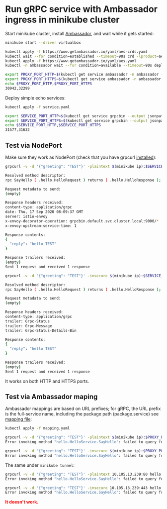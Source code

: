# Run gRPC service with Ambassador ingress in minikube cluster

Start minikube cluster, install [Ambassador](https://www.getambassador.io/docs/latest/tutorials/getting-started/), and wait while it gets started:

```bash
minikube start --driver virtualbox

kubectl apply -f https://www.getambassador.io/yaml/aes-crds.yaml
kubectl wait --for condition=established --timeout=90s crd -lproduct=aes
kubectl apply -f https://www.getambassador.io/yaml/aes.yaml
kubectl -n ambassador wait --for condition=available --timeout=90s deploy -lproduct=aes

export PROXY_PORT_HTTP=$(kubectl get service ambassador -n ambassador --output jsonpath="{.spec.ports[0].nodePort}")
export PROXY_PORT_HTTPS=$(kubectl get service ambassador -n ambassador --output jsonpath="{.spec.ports[1].nodePort}")
echo $PROXY_PORT_HTTP,$PROXY_PORT_HTTPS
30942,32299
```

Deploy simple echo services:

```bash
kubectl apply -f service.yaml

export SERVICE_PORT_HTTP=$(kubectl get service grpcbin --output jsonpath="{.spec.ports[0].nodePort}")
export SERVICE_PORT_HTTPS=$(kubectl get service grpcbin --output jsonpath="{.spec.ports[1].nodePort}")
echo $SERVICE_PORT_HTTP,$SERVICE_PORT_HTTPS
31577,31632
```

## Test via NodePort

Make sure they work as NodePort (check that you have grpcurl [installed](../README.md#grpcurl)):

```bash
grpcurl -v -d '{"greeting": "TEST"}' -plaintext $(minikube ip):$SERVICE_PORT_HTTP hello.HelloService.SayHello

Resolved method descriptor:
rpc SayHello ( .hello.HelloRequest ) returns ( .hello.HelloResponse );

Request metadata to send:
(empty)

Response headers received:
content-type: application/grpc
date: Thu, 17 Sep 2020 08:09:37 GMT
server: istio-envoy
x-envoy-decorator-operation: grpcbin.default.svc.cluster.local:9000/*
x-envoy-upstream-service-time: 1

Response contents:
{
  "reply": "hello TEST"
}

Response trailers received:
(empty)
Sent 1 request and received 1 response
```

```bash
grpcurl -v -d '{"greeting": "TEST"}' -insecure $(minikube ip):$SERVICE_PORT_HTTPS hello.HelloService.SayHello

Resolved method descriptor:
rpc SayHello ( .hello.HelloRequest ) returns ( .hello.HelloResponse );

Request metadata to send:
(empty)

Response headers received:
content-type: application/grpc
trailer: Grpc-Status
trailer: Grpc-Message
trailer: Grpc-Status-Details-Bin

Response contents:
{
  "reply": "hello TEST"
}

Response trailers received:
(empty)
Sent 1 request and received 1 response
```

It works on both HTTP and HTTPS ports.

## Test via Ambassador maping

Ambassador mappings are based on URL prefixes; for gRPC, the URL prefix is the full-service name, including the package path (package.service) see [mapping file](./mapping.yaml):

```bash
kubectl apply -f mapping.yaml
```

```bash
grpcurl -v -d '{"greeting": "TEST"}' -plaintext $(minikube ip):$PROXY_PORT_HTTP hello.HelloService.SayHello
Error invoking method "hello.HelloService.SayHello": failed to query for service descriptor "hello.HelloService": rpc error: code = Unknown desc =

grpcurl -v -d '{"greeting": "TEST"}' -insecure $(minikube ip):$PROXY_PORT_HTTPS hello.HelloService.SayHello
Error invoking method "hello.HelloService.SayHello": failed to query for service descriptor "hello.HelloService": server does not support the reflection API
```

The same under `minikube tunnel`:

```bash
grpcurl -v -d '{"greeting": "TEST"}' -plaintext 10.105.13.239:80 hello.HelloService.SayHello
Error invoking method "hello.HelloService.SayHello": failed to query for service descriptor "hello.HelloService": rpc error: code = Unknown desc =

grpcurl -v -d '{"greeting": "TEST"}' -insecure 10.105.13.239:443 hello.HelloService.SayHello
Error invoking method "hello.HelloService.SayHello": failed to query for service descriptor "hello.HelloService": server does not support the reflection API
```

<span style="color:red"><b>It doesn't work.</b></span>
